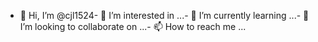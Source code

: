 - 👋 Hi, I’m @cjl1524- 👀 I’m interested in ...- 🌱 I’m currently learning ...- 💞️ I’m looking to collaborate on ...- 📫 How to reach me ...<!---cjl1524/cjl1524 is a ✨ special ✨ repository because its `README.md` (this file) appears on your GitHub profile.You can click the Preview link to take a look at your changes.--->
